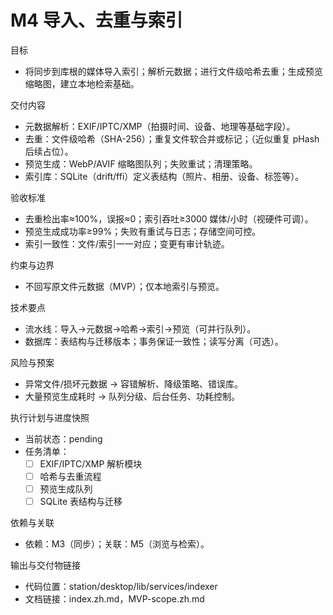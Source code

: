 # M4 导入、去重与索引

目标
- 将同步到库根的媒体导入索引；解析元数据；进行文件级哈希去重；生成预览缩略图，建立本地检索基础。

交付内容
- 元数据解析：EXIF/IPTC/XMP（拍摄时间、设备、地理等基础字段）。
- 去重：文件级哈希（SHA-256）；重复文件软合并或标记；（近似重复 pHash 后续占位）。
- 预览生成：WebP/AVIF 缩略图队列；失败重试；清理策略。
- 索引库：SQLite（drift/ffi）定义表结构（照片、相册、设备、标签等）。

验收标准
- 去重检出率≈100%，误报≈0；索引吞吐≥3000 媒体/小时（视硬件可调）。
- 预览生成成功率≥99%；失败有重试与日志；存储空间可控。
- 索引一致性：文件/索引一一对应；变更有审计轨迹。

约束与边界
- 不回写原文件元数据（MVP）；仅本地索引与预览。

技术要点
- 流水线：导入→元数据→哈希→索引→预览（可并行队列）。
- 数据库：表结构与迁移版本；事务保证一致性；读写分离（可选）。

风险与预案
- 异常文件/损坏元数据 → 容错解析、降级策略、错误库。
- 大量预览生成耗时 → 队列分级、后台任务、功耗控制。

执行计划与进度快照
- 当前状态：pending
- 任务清单：
  - [ ] EXIF/IPTC/XMP 解析模块
  - [ ] 哈希与去重流程
  - [ ] 预览生成队列
  - [ ] SQLite 表结构与迁移

依赖与关联
- 依赖：M3（同步）；关联：M5（浏览与检索）。

输出与交付物链接
- 代码位置：station/desktop/lib/services/indexer
- 文档链接：index.zh.md，MVP-scope.zh.md